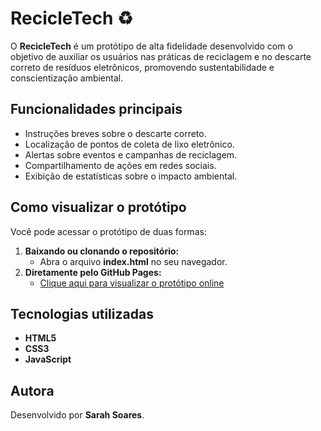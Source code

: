 # RecicleTech ♻️  

O **RecicleTech** é um protótipo de alta fidelidade desenvolvido com o objetivo de auxiliar os usuários nas práticas de reciclagem e no descarte correto de resíduos eletrônicos, promovendo sustentabilidade e conscientização ambiental.  

## Funcionalidades principais  
- Instruções breves sobre o descarte correto.  
- Localização de pontos de coleta de lixo eletrônico.  
- Alertas sobre eventos e campanhas de reciclagem.  
- Compartilhamento de ações em redes sociais.  
- Exibição de estatísticas sobre o impacto ambiental.  

## Como visualizar o protótipo  
Você pode acessar o protótipo de duas formas:  
1. **Baixando ou clonando o repositório:**  
   - Abra o arquivo **index.html** no seu navegador.  
2. **Diretamente pelo GitHub Pages:**  
   - [Clique aqui para visualizar o protótipo online](https://sahwow.github.io/RecicleTech-/)  

## Tecnologias utilizadas  
- **HTML5**  
- **CSS3**  
- **JavaScript**  

## Autora  
Desenvolvido por **Sarah Soares**.  
